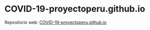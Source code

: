 # COVID-19-proyectoperu.github.io

Repositorio web: [COVID-19-proyectoperu.github.io](COVID-19-proyectoperu.github.io)